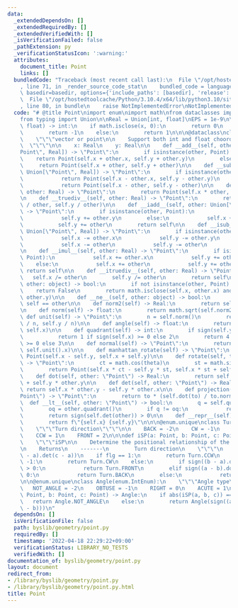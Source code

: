 ```yaml
---
data:
  _extendedDependsOn: []
  _extendedRequiredBy: []
  _extendedVerifiedWith: []
  _isVerificationFailed: false
  _pathExtension: py
  _verificationStatusIcon: ':warning:'
  attributes:
    document_title: Point
    links: []
  bundledCode: "Traceback (most recent call last):\n  File \"/opt/hostedtoolcache/Python/3.10.4/x64/lib/python3.10/site-packages/onlinejudge_verify/documentation/build.py\"\
    , line 71, in _render_source_code_stat\n    bundled_code = language.bundle(stat.path,\
    \ basedir=basedir, options={'include_paths': [basedir], 'release': True}).decode()\n\
    \  File \"/opt/hostedtoolcache/Python/3.10.4/x64/lib/python3.10/site-packages/onlinejudge_verify/languages/python.py\"\
    , line 80, in bundle\n    raise NotImplementedError\nNotImplementedError\n"
  code: "# @title Point\nimport enum\nimport math\nfrom dataclasses import dataclass\n\
    from typing import Union\n\nReal = Union[int, float]\nEPS = 1e-9\n\n\ndef sign(x:\
    \ float) -> int:\n    if math.isclose(x, 0):\n        return 0\n    elif x < 0:\n\
    \        return -1\n    else:\n        return 1\n\n\n@dataclass\nclass Point:\n\
    \    \"\"\"vector or point\n\n    Support both int and float choordinate.\n  \
    \  \"\"\"\n\n    x: Real\n    y: Real\n\n    def __add__(self, other: Union[\"\
    Point\", Real]) -> \"Point\":\n        if isinstance(other, Point):\n        \
    \    return Point(self.x + other.x, self.y + other.y)\n        else:\n       \
    \     return Point(self.x + other, self.y + other)\n\n    def __sub__(self, other:\
    \ Union[\"Point\", Real]) -> \"Point\":\n        if isinstance(other, Point):\n\
    \            return Point(self.x - other.x, self.y - other.y)\n        else:\n\
    \            return Point(self.x - other, self.y - other)\n\n    def __mul__(self,\
    \ other: Real) -> \"Point\":\n        return Point(self.x * other, self.y * other)\n\
    \n    def __truediv__(self, other: Real) -> \"Point\":\n        return Point(self.x\
    \ / other, self.y / other)\n\n    def __iadd__(self, other: Union[\"Point\", Real])\
    \ -> \"Point\":\n        if isinstance(other, Point):\n            self.x += other.x\n\
    \            self.y += other.y\n        else:\n            self.x += other\n \
    \           self.y += other\n        return self\n\n    def __isub__(self, other:\
    \ Union[\"Point\", Real]) -> \"Point\":\n        if isinstance(other, Point):\n\
    \            self.x -= other.x\n            self.y -= other.y\n        else:\n\
    \            self.x -= other\n            self.y -= other\n        return self\n\
    \n    def __imul__(self, other: Real) -> \"Point\":\n        if isinstance(other,\
    \ Point):\n            self.x += other.x\n            self.y += other.y\n    \
    \    else:\n            self.x += other\n            self.y += other\n       \
    \ return self\n\n    def __itruediv__(self, other: Real) -> \"Point\":\n     \
    \   self.x /= other\n        self.y /= other\n        return self\n\n    def __eq__(self,\
    \ other: object) -> bool:\n        if not isinstance(other, Point):\n        \
    \    return False\n        return math.isclose(self.x, other.x) and math.isclose(self.y,\
    \ other.y)\n\n    def __ne__(self, other: object) -> bool:\n        return not\
    \ self == other\n\n    def norm2(self) -> Real:\n        return self.x**2 + self.y**2\n\
    \n    def norm(self) -> float:\n        return math.sqrt(self.norm2())\n\n   \
    \ def unit(self) -> \"Point\":\n        n = self.norm()\n        return Point(self.x\
    \ / n, self.y / n)\n\n    def angle(self) -> float:\n        return math.atan2(self.y,\
    \ self.x)\n\n    def quadrant(self) -> int:\n        if sign(self.y) >= 0:\n \
    \           return 1 if sign(self.x) >= 0 else 2\n        return 4 if sign(self.x)\
    \ >= 0 else 3\n\n    def normal(self) -> \"Point\":\n        return Point(-self.unit().y,\
    \ self.unit().x)\n\n    def manhattan_rotate(self) -> \"Point\":\n        return\
    \ Point(self.x - self.y, self.x + self.y)\n\n    def rotate(self, theta: float)\
    \ -> \"Point\":\n        ct = math.cos(theta)\n        st = math.sin(theta)\n\
    \        return Point(self.x * ct - self.y * st, self.x * st + self.y * ct)\n\n\
    \    def dot(self, other: \"Point\") -> Real:\n        return self.x * other.x\
    \ + self.y * other.y\n\n    def det(self, other: \"Point\") -> Real:\n       \
    \ return self.x * other.y - self.y * other.x\n\n    def projection(self, to: \"\
    Point\") -> \"Point\":\n        return to * (self.dot(to) / to.norm2())\n\n  \
    \  def __lt__(self, other: \"Point\") -> bool:\n        q = self.quadrant()\n\
    \        oq = other.quadrant()\n        if q != oq:\n            return q < oq\n\
    \        return sign(self.det(other)) > 0\n\n    def __repr__(self) -> str:\n\
    \        return f\"{self.x} {self.y}\"\n\n\n@enum.unique\nclass Turn(enum.IntEnum):\n\
    \    \"\"\"Turn direction\"\"\"\n\n    BACK = -2\n    CW = -1\n    MIDDLE = 0\n\
    \    CCW = 1\n    FRONT = 2\n\n\ndef iSP(a: Point, b: Point, c: Point) -> Turn:\n\
    \    \"\"\"iSP\n\n    Determine the positional relationship of the three Points.\n\
    \n    Returns\n    -------\n        Turn direction\n    \"\"\"\n    flg = sign((b\
    \ - a).det(c - a))\n    if flg == 1:\n        return Turn.CCW\n    elif flg ==\
    \ -1:\n        return Turn.CW\n    else:\n        if sign((b - a).dot(c - b))\
    \ > 0:\n            return Turn.FRONT\n        elif sign((a - b).dot(c - a)) >\
    \ 0:\n            return Turn.BACK\n        else:\n            return Turn.MIDDLE\n\
    \n\n@enum.unique\nclass Angle(enum.IntEnum):\n    \"\"\"Angle type\"\"\"\n\n \
    \   NOT_ANGLE = -2\n    OBTUSE = -1\n    RIGHT = 0\n    ACUTE = 1\n\n\ndef angle_type(a:\
    \ Point, b: Point, c: Point) -> Angle:\n    if abs(iSP(a, b, c)) == 1:\n     \
    \   return Angle.NOT_ANGLE\n    else:\n        return Angle(sign((a - b).dot(c\
    \ - b)))\n"
  dependsOn: []
  isVerificationFile: false
  path: byslib/geometry/point.py
  requiredBy: []
  timestamp: '2022-04-18 22:29:22+09:00'
  verificationStatus: LIBRARY_NO_TESTS
  verifiedWith: []
documentation_of: byslib/geometry/point.py
layout: document
redirect_from:
- /library/byslib/geometry/point.py
- /library/byslib/geometry/point.py.html
title: Point
---
```

